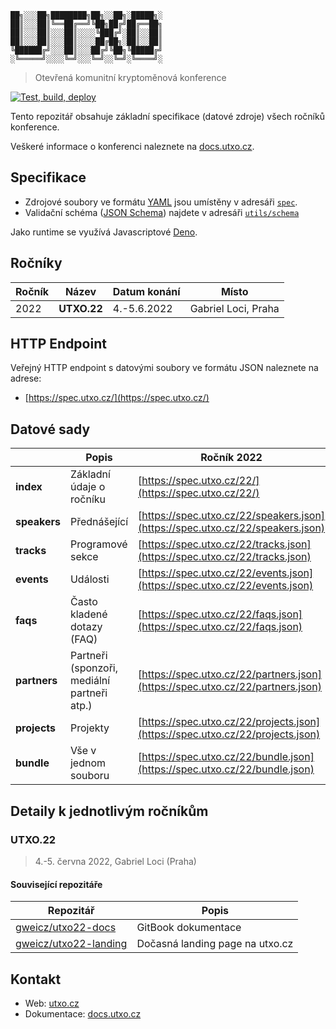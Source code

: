 ```
██╗░░░██╗████████╗██╗░░██╗░█████╗░
██║░░░██║╚══██╔══╝╚██╗██╔╝██╔══██╗
██║░░░██║░░░██║░░░░╚███╔╝░██║░░██║
██║░░░██║░░░██║░░░░██╔██╗░██║░░██║
╚██████╔╝░░░██║░░░██╔╝╚██╗╚█████╔╝
░╚═════╝░░░░╚═╝░░░╚═╝░░╚═╝░╚════╝░
```

> Otevřená komunitní kryptoměnová konference

[![Test, build, deploy](https://github.com/gweicz/utxo/actions/workflows/deploy.yml/badge.svg)](https://github.com/gweicz/utxo/actions/workflows/deploy.yml)

Tento repozitář obsahuje základní specifikace (datové zdroje) všech ročníků
konference.

Veškeré informace o konferenci naleznete na
[docs.utxo.cz](https://docs.utxo.cz).

## Specifikace

- Zdrojové soubory ve formátu [YAML](https://yaml.org/) jsou umístěny v adresáři
  [`spec`](./spec).
- Validační schéma ([JSON Schema](https://json-schema.org/)) najdete v adresáři
  [`utils/schema`](./utils/schema)

Jako runtime se využívá Javascriptové [Deno](https://deno.land/).

## Ročníky

| Ročník | Název       | Datum konání | Místo               |
| ------ | ----------- | ------------ | ------------------- |
| 2022   | **UTXO.22** | 4.-5.6.2022  | Gabriel Loci, Praha |

## HTTP Endpoint

Veřejný HTTP endpoint s datovými soubory ve formátu JSON naleznete na adrese:

- [https://spec.utxo.cz/](https://spec.utxo.cz/)

## Datové sady

|              | Popis                                       | Ročník 2022                                                                    |
| ------------ | ------------------------------------------- | ------------------------------------------------------------------------------ |
| **index**    | Základní údaje o ročníku                    | [https://spec.utxo.cz/22/](https://spec.utxo.cz/22/)                           |
| **speakers** | Přednášející                                | [https://spec.utxo.cz/22/speakers.json](https://spec.utxo.cz/22/speakers.json) |
| **tracks**   | Programové sekce                            | [https://spec.utxo.cz/22/tracks.json](https://spec.utxo.cz/22/tracks.json)     |
| **events**   | Události                                    | [https://spec.utxo.cz/22/events.json](https://spec.utxo.cz/22/events.json)     |
| **faqs**     | Často kladené dotazy (FAQ)                  | [https://spec.utxo.cz/22/faqs.json](https://spec.utxo.cz/22/faqs.json)         |
| **partners** | Partneři (sponzoři, mediální partneři atp.) | [https://spec.utxo.cz/22/partners.json](https://spec.utxo.cz/22/partners.json) |
| **projects** | Projekty                                    | [https://spec.utxo.cz/22/projects.json](https://spec.utxo.cz/22/projects.json) |
| **bundle**   | Vše v jednom souboru                        | [https://spec.utxo.cz/22/bundle.json](https://spec.utxo.cz/22/bundle.json)     |

## Detaily k jednotlivým ročníkům

### UTXO.22

> 4.-5. června 2022, Gabriel Loci (Praha)

#### Související repozitáře

| Repozitář                                                         | Popis                           |
| ----------------------------------------------------------------- | ------------------------------- |
| [gweicz/utxo22-docs](https://github.com/gweicz/utxo22-docs)       | GitBook dokumentace             |
| [gweicz/utxo22-landing](https://github.com/gweicz/utxo22-landing) | Dočasná landing page na utxo.cz |

## Kontakt

- Web: [utxo.cz](https://utxo.cz)
- Dokumentace: [docs.utxo.cz](https://docs.utxo.cz)
